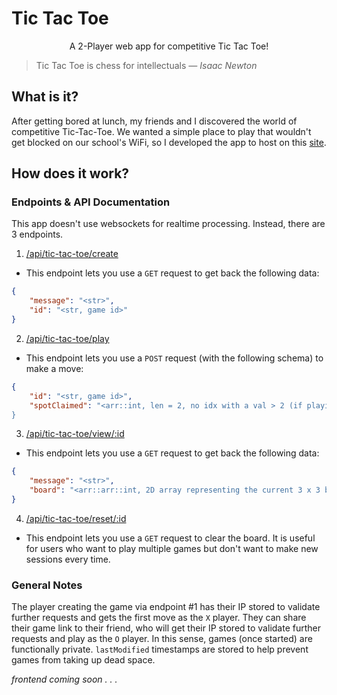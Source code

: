 # Tic Tac Toe
<p align="center">A 2-Player web app for competitive Tic Tac Toe!</p>

> Tic Tac Toe is chess for intellectuals <cite>&mdash; Isaac Newton</cite>

## What is it?
After getting bored at lunch, my friends and I discovered the world of competitive Tic-Tac-Toe. We wanted a simple place to play that wouldn't get blocked on our school's WiFi, so I developed the app to host on this [site](/tic-tac-toe).

## How does it work?

### Endpoints & API Documentation
This app doesn't use websockets for realtime processing. Instead, there are 3 endpoints.

1. [/api/tic-tac-toe/create](/api/tic-tac-toe/create)
- This endpoint lets you use a `GET` request to get back the following data:

```json
{
    "message": "<str>",
    "id": "<str, game id>"
}
```

2. [/api/tic-tac-toe/play](/api/tic-tac-toe/play)
- This endpoint lets you use a `POST` request (with the following schema) to make a move:

```json
{
    "id": "<str, game id>",
    "spotClaimed": "<arr::int, len = 2, no idx with a val > 2 (if playing 3 x 3), eg. [1, 1]>
}
```

3. [/api/tic-tac-toe/view/:id](/api/tic-tac-toe/view/:id)
- This endpoint lets you use a `GET` request to get back the following data:

```json
{
    "message": "<str>",
    "board": "<arr::arr::int, 2D array representing the current 3 x 3 board>"
}
```

4. [/api/tic-tac-toe/reset/:id](/api/tic-tac-toe/reset/:id)
- This endpoint lets you use a `GET` request to clear the board. It is useful for users who want to play multiple games but don't want to make new sessions every time.

### General Notes
The player creating the game via endpoint #1 has their IP stored to validate further requests and gets the first move as the `X` player. They can share their game link to their friend, who will get their IP stored to validate further requests and play as the `O` player. In this sense, games (once started) are functionally private. `lastModified` timestamps are stored to help prevent games from taking up dead space.

*frontend coming soon . . .*